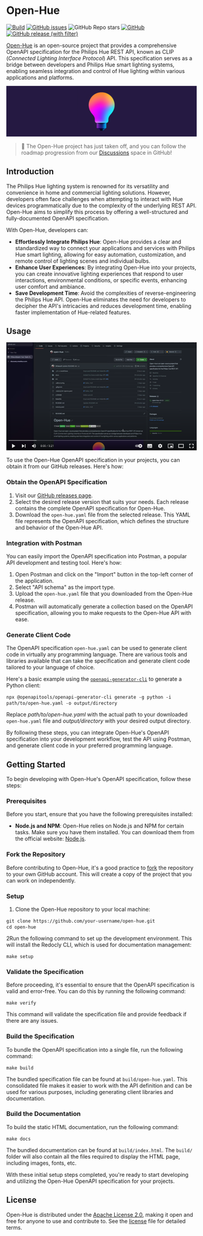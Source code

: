 # Open-Hue
[![Build](https://github.com/thibauult/open-hue/actions/workflows/build.yml/badge.svg)](https://github.com/thibauult/open-hue/actions/workflows/build.yml)
[![GitHub issues](https://img.shields.io/github/issues/thibauult/open-hue)](https://github.com/thibauult/open-hue/issues)
![GitHub Repo stars](https://img.shields.io/github/stars/thibauult/open-hue)
[![GitHub](https://img.shields.io/github/license/thibauult/open-hue)](https://github.com/thibauult/open-hue/blob/main/LICENSE)
[![GitHub release (with filter)](https://img.shields.io/github/v/release/thibauult/open-hue?logo=openapiinitiative&labelColor=white&color=grey)](https://github.com/thibauult/open-hue/releases/latest)

[Open-Hue](https://openhue.io) is an open-source project that provides a comprehensive OpenAPI specification for the Philips Hue REST API, known as CLIP (_Connected Lighting Interface Protocol_) API.
This specification serves as a bridge between developers and Philips Hue smart lighting systems, enabling seamless integration
and control of Hue lighting within various applications and platforms.

![Open-Hue Logo](docs/images/header.png)

> 🚀 The Open-Hue project has just taken off, and you can follow the roadmap
> progression from our [Discussions](https://github.com/thibauult/open-hue/discussions/11) space in GitHub!

## Introduction
The Philips Hue lighting system is renowned for its versatility and convenience in home and commercial lighting solutions.
However, developers often face challenges when attempting to interact with Hue devices programmatically due to the complexity
of the underlying REST API. Open-Hue aims to simplify this process by offering a well-structured and fully-documented OpenAPI specification.

With Open-Hue, developers can:
- **Effortlessly Integrate Philips Hue**: Open-Hue provides a clear and standardized way to connect your applications and services with Philips Hue smart lighting, allowing for easy automation, customization, and remote control of lighting scenes and individual bulbs.
- **Enhance User Experiences**: By integrating Open-Hue into your projects, you can create innovative lighting experiences that respond to user interactions, environmental conditions, or specific events, enhancing user comfort and ambiance.
- **Save Development Time**: Avoid the complexities of reverse-engineering the Philips Hue API. Open-Hue eliminates the need for developers to decipher the API's intricacies and reduces development time, enabling faster implementation of Hue-related features.

## Usage

[![Introduction video on YouTube](docs/images/youtube.png)](https://youtu.be/wMsKOpvBEp0)

To use the Open-Hue OpenAPI specification in your projects, you can obtain it from our GitHub releases. Here's how:

### Obtain the OpenAPI Specification

1. Visit our [GitHub releases page](https://github.com/thibauult/open-hue/releases).
2. Select the desired release version that suits your needs. Each release contains the complete OpenAPI specification for Open-Hue.
3. Download the `open-hue.yaml` file from the selected release. This YAML file represents the OpenAPI specification, which defines the structure and behavior of the Open-Hue API.

### Integration with Postman

You can easily import the OpenAPI specification into Postman, a popular API development and testing tool. Here's how:

1. Open Postman and click on the "Import" button in the top-left corner of the application.
2. Select "API schema" as the import type.
3. Upload the `open-hue.yaml` file that you downloaded from the Open-Hue release.
4. Postman will automatically generate a collection based on the OpenAPI specification, allowing you to make requests to the Open-Hue API with ease.

### Generate Client Code

The OpenAPI specification `open-hue.yaml` can be used to generate client code in virtually any programming language. There are various tools and libraries available that can take the specification and generate client code tailored to your language of choice.

Here's a basic example using the [`openapi-generator-cli`](https://github.com/OpenAPITools/openapi-generator-cli) to generate a Python client:

```shell
npx @openapitools/openapi-generator-cli generate -g python -i path/to/open-hue.yaml -o output/directory
```
Replace _path/to/open-hue.yaml_ with the actual path to your downloaded `open-hue.yaml` file and _output/directory_ with your desired output directory.

By following these steps, you can integrate Open-Hue's OpenAPI specification into your development workflow,
test the API using Postman, and generate client code in your preferred programming language.

## Getting Started

To begin developing with Open-Hue's OpenAPI specification, follow these steps:

### Prerequisites
Before you start, ensure that you have the following prerequisites installed:

- **Node.js and NPM**: Open-Hue relies on Node.js and NPM for certain tasks. Make sure you have them installed. You can download them from the official website: [Node.js](https://nodejs.org/).

### Fork the Repository
Before contributing to Open-Hue, it's a good practice to [fork](https://github.com/thibauult/open-hue/fork) the repository to your own GitHub account.
This will create a copy of the project that you can work on independently.

### Setup

1. Clone the Open-Hue repository to your local machine:
```shell
git clone https://github.com/your-username/open-hue.git
cd open-hue
```
2Run the following command to set up the development environment. This will install the Redocly CLI, which is used for documentation management:
```shell
make setup
```

### Validate the Specification
Before proceeding, it's essential to ensure that the OpenAPI specification is valid and error-free. You can do this by running the following command:
```shell
make verify
```
This command will validate the specification file and provide feedback if there are any issues.

### Build the Specification
To bundle the OpenAPI specification into a single file, run the following command:
```shell
make build
```
The bundled specification file can be found at `build/open-hue.yaml`. This consolidated file makes it easier to work with the API definition and can be used for various purposes, including generating client libraries and documentation.

### Build the Documentation
To build the static HTML documentation, run the following command:
```shell
make docs
```
The bundled documentation can be found at `build/index.html`.
The `build/` folder will also contain all the files required to display the HTML page, including images, fonts, etc.

With these initial setup steps completed, you're ready to start developing and utilizing the Open-Hue OpenAPI specification for your projects.

## License

Open-Hue is distributed under the [Apache License 2.0](http://www.apache.org/licenses/),
making it open and free for anyone to use and contribute to.
See the [license](./LICENSE) file for detailed terms.

